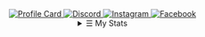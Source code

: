 <div align="center">
  <a href="#">
    <img src="https://cardivo.vercel.app/api?name=Ryuuwiz&description=Hi%F0%9F%91%8B!%20I%27m%20a%20Front-end%20Developer.%20Nice%20to%20meet%20you!&image=https://avatars.githubusercontent.com/u/50941316?v=4&backgroundColor=%231d1f28&pattern=ticTacToe&colorPattern=%23EFF4F6&opacity=0.05&fontColor=%23eff4f6" alt="Profile Card" />
  </a>
  
  <a href="https://discord.com/users/624934495581372426">
    <img src="https://img.shields.io/badge/-Discord-7289da?style=for-the-badge&logo=Discord&logoColor=white" alt="Discord" />
  <a>
  <a href="https://instagram.com/_ryuuwiz">
    <img src="https://img.shields.io/badge/-Instagram-e4405f?style=for-the-badge&logo=instagram&logoColor=white" alt="Instagram" />
  </a>
  <a href="https://facebook.com/ryuuwiz">
    <img src="https://img.shields.io/badge/-Facebook-1877f2?style=for-the-badge&logo=facebook&logoColor=white" alt="Facebook" />
  </a>

<details>
	<summary>&#9776; My Stats </summary>
	<br>
	<a href="https://github.com/anuraghazra/github-readme-stats">
		<img align="center" src="https://github-readme-stats.vercel.app/api?username=ryuuwiz&show_icons=true&theme=react"/>
	</a>
	<a href="https://github.com/anuraghazra/github-readme-stats">
		<img align="center" src="https://github-readme-stats.vercel.app/api/top-langs/?username=ryuuwiz&layout=compact&theme=react" />
	</a>
</details>
		
</div>
